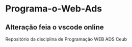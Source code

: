 # Programa-o-Web-Ads

## Alteração feia o vscode online

Repositório da disciplina de Programação WEB ADS Ceub